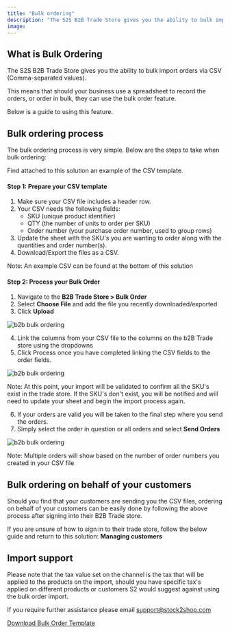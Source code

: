 ```yaml
---
title: "Bulk ordering"
description: "The S2S B2B Trade Store gives you the ability to bulk import orders via CSV (Comma-separated values)."
image:
---
```


## What is Bulk Ordering

The S2S B2B Trade Store gives you the ability to bulk import orders via CSV (Comma-separated values). 

This means that should your business use a spreadsheet to record the orders, or order in bulk, they can use the bulk order feature.

Below is a guide to using this feature.

## Bulk ordering process

The bulk ordering process is very simple. Below are the steps to take when bulk ordering:

Find attached to this solution an example of the CSV template.

#### Step 1: Prepare your CSV template

1. Make sure your CSV file includes a header row.
2. Your CSV needs the following fields:
    - SKU (unique product identifier)
    - QTY (the number of units to order per SKU)
    - Order number (your purchase order number, used to group rows)
4. Update the sheet with the SKU's you are wanting to order along with the quantities and order number(s).
5. Download/Export the files as a CSV.

Note: An example CSV can be found at the bottom of this solution

#### Step 2: Process your Bulk Order

1. Navigate to the **B2B Trade Store > Bulk Order**
2. Select **Choose File** and add the file you recently downloaded/exported
3. Click **Upload**

![b2b bulk ordering](/uploads/b2b-bulk-ordering-1.png)

4. Link the columns from your CSV file to the columns on the b2B Trade store using the dropdowns
5. Click Process once you have completed linking the CSV fields to the order fields.

![b2b bulk ordering](/uploads/b2b-bulk-ordering-2.png)

Note: At this point, your import will be validated to confirm all the SKU's exist in the trade store. If the SKU's don't exist, you will be notified and will need to update your sheet and begin the import process again.

6. If your orders are valid you will be taken to the final step where you send the orders.
7. Simply select the order in question or all orders and select **Send Orders**

![b2b bulk ordering](/uploads/b2b-bulk-ordering-3.png)

Note: Multiple orders will show based on the number of order numbers you created in your CSV file

## Bulk ordering on behalf of your customers

Should you find that your customers are sending you the CSV files, ordering on behalf of your customers can be easily done by following the above process after signing into their B2B Trade store.

If you are unsure of how to sign in to their trade store, follow the below guide and return to this solution:
**Managing customers**

## Import support

Please note that the tax value set on the channel is the tax that will be applied to the products on the import, should you have specific tax's applied on different products or customers S2 would suggest against using the bulk order import.

If you require further assistance please email support@stock2shop.com

[Download Bulk Order Template](/attachments/S2S-B2B-Bulk-Order-Template-20200120.csv)